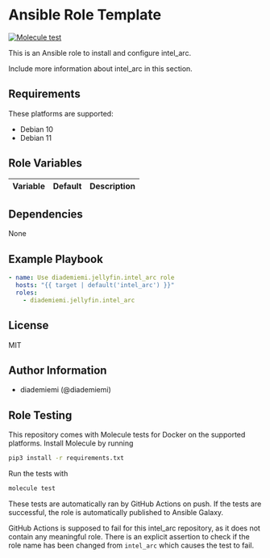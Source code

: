 Ansible Role Template
=========

[![Molecule test](https://github.com/diademiemi/ansible_collection_diademiemi.jellyfin/actions/workflows/ansible-role-intel_arc.yml/badge.svg)](https://github.com/diademiemi/ansible_collection_diademiemi.jellyfin/actions/workflows/ansible-role-intel_arc.yml)

This is an Ansible role to install and configure intel_arc.

Include more information about intel_arc in this section.

Requirements
------------
These platforms are supported:
- Debian 10  
- Debian 11  

<!--
- List hardware requirements here  
-->

Role Variables
--------------

Variable | Default | Description
--- | --- | ---
<!--
`variable` | `default` | Variable example
`long_variable` | See [defaults/main.yml](./defaults/main.yml) | Variable referring to defaults
`distro_specific_variable` | See [vars/debian.yml](./vars/debian.yml) | Variable referring to distro-specific variables
-->

Dependencies
------------
<!-- List dependencies on other roles or criteria -->
None

Example Playbook
----------------

```yaml
- name: Use diademiemi.jellyfin.intel_arc role
  hosts: "{{ target | default('intel_arc') }}"
  roles:
    - diademiemi.jellyfin.intel_arc
```

License
-------

MIT

Author Information
------------------

- diademiemi (@diademiemi)

Role Testing
------------

This repository comes with Molecule tests for Docker on the supported platforms.
Install Molecule by running

```bash
pip3 install -r requirements.txt
```

Run the tests with

```bash
molecule test
```

These tests are automatically ran by GitHub Actions on push. If the tests are successful, the role is automatically published to Ansible Galaxy.

GitHub Actions is supposed to fail for this intel_arc repository, as it does not contain any meaningful role. There is an explicit assertion to check if the role name has been changed from `intel_arc` which causes the test to fail.  
